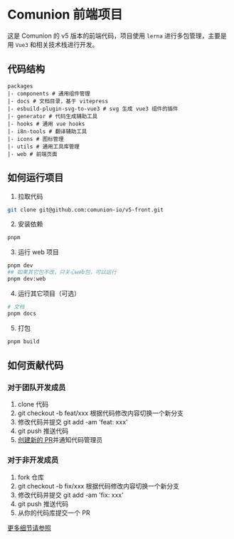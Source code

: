 # Comunion 前端项目

这是 Comunion 的 v5 版本的前端代码，项目使用 `lerna` 进行多包管理，主要是用 `Vue3` 和相关技术栈进行开发。

## 代码结构

```
packages
|- components # 通用组件管理
|- docs # 文档目录，基于 vitepress
|- esbuild-plugin-svg-to-vue3 # svg 生成 vue3 组件的插件
|- generator # 代码生成辅助工具
|- hooks # 通用 vue hooks
|- i8n-tools # 翻译辅助工具
|- icons # 图标管理
|- utils # 通用工具库管理
|- web # 前端页面
```

## 如何运行项目

1. 拉取代码

```sh
git clone git@github.com:comunion-io/v5-front.git
```

2. 安装依赖

```sh
pnpm
```

3. 运行 web 项目

```sh
pnpm dev
## 如果其它包不改，只关心web包，可以运行
pnpm dev:web
```

4. 运行其它项目（可选）

```sh
# 文档
pnpm docs
```

5. 打包

```sh
pnpm build
```

## 如何贡献代码

### 对于团队开发成员

1. clone 代码
2. git checkout -b feat/xxx 根据代码修改内容切换一个新分支
3. 修改代码并提交 git add -am 'feat: xxx'
4. git push 推送代码
5. [创建新的 PR](https://github.com/comunion-io/v5-front/pulls)并通知代码管理员

### 对于非开发成员

1. fork 仓库
2. git checkout -b fix/xxx 根据代码修改内容切换一个新分支
3. 修改代码并提交 git add -am 'fix: xxx'
4. git push 推送代码
5. 从你的代码库提交一个 PR

[更多细节请参照](https://fe.dev.comunion.io/zh/)
